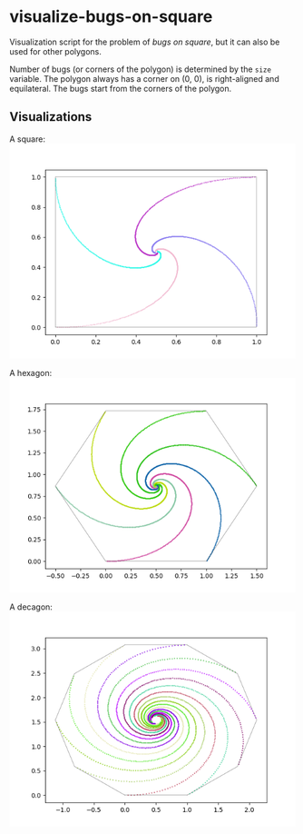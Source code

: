 # visualize-bugs-on-square

Visualization script for the problem of _bugs on square_, but it can also be used for other polygons.

Number of bugs (or corners of the polygon) is determined by the `size` variable. The polygon always has a corner on (0, 0), is right-aligned and equilateral. The bugs start from the corners of the polygon.

## Visualizations

A square:  
![square](square6563.png)

A hexagon:  
![hexagon](hexagon92584586.png)

A decagon:  
![decagon](decagon3456.png)
